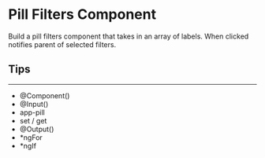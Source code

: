 # Pill Filters Component

Build a pill filters component that takes in an array of labels. When clicked notifies parent of selected filters.

## Tips
---
- @Component()
- @Input()
- app-pill
- set / get
- @Output()
- *ngFor
- *ngIf
